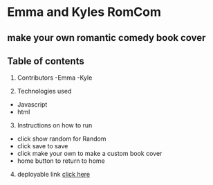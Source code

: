 # Emma and Kyles RomCom

## make your own romantic comedy book cover

## Table of contents

1. Contributors
 -Emma
 -Kyle

2. Technologies used
- Javascript
- html

3. Instructions on how to run
- click show random for Random
- click save to save
- click make your own to make a custom book cover
- home button to return to home

4. deployable link
 [click here](https://emmacbd.github.io/romcom/)
